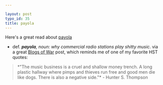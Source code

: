 ```yaml
---

layout: post
typo_id: 35
title: payola
---
```

Here's a great read about
[payola](http://www.theglobeandmail.com/servlet/ArticleNews/TPStory/LAC/20050730/RTHEWEEK30/TPBusiness/General)
- def. ***payola**, noun: why commercial radio stations play shitty
music*. via a great [Blogs of War](http://blogsofwar.com) post, which
reminds me of one of my favorite HST quotes:

<blockquote>
*"The music business is a cruel and shallow money trench. A long plastic
hallway where pimps and thieves run free and good men die like dogs.
There is also a negative side."* - Hunter S. Thompson

</blockquote>

